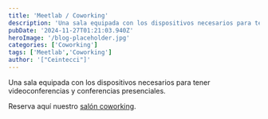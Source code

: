 ```yaml
---
title: 'Meetlab / Coworking'
description: 'Una sala equipada con los dispositivos necesarios para tener videoconferencias y conferencias presenciales.'
pubDate: '2024-11-27T01:21:03.940Z'
heroImage: '/blog-placeholder.jpg'
categories: ['Coworking']
tags: ['Meetlab','Coworking']
author: '["Ceintecci"]'
---
```


Una sala equipada con los dispositivos necesarios para tener videoconferencias y conferencias presenciales.


Reserva aquí nuestro <a href="https://docs.google.com/forms/d/e/1FAIpQLSektoNLJMACvMa4XOJFbopFNDgHE92PnhG5YETlf5hgqeGLQQ/viewform" target="_blank">salón coworking</a>.